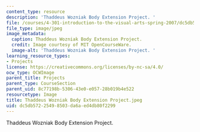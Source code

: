 ```yaml
---
content_type: resource
description: 'Thaddeus Wozniak Body Extension Project. '
file: /courses/4-301-introduction-to-the-visual-arts-spring-2007/dc5db57225498503da6aed4db80f2299_ThaddeusWozniakBodyExtensionProject.jpeg
file_type: image/jpeg
image_metadata:
  caption: Thaddeus Wozniak Body Extension Project.
  credit: Image courtesy of MIT OpenCourseWare.
  image-alt: 'Thaddeus Wozniak Body Extension Project. '
learning_resource_types:
- Projects
license: https://creativecommons.org/licenses/by-nc-sa/4.0/
ocw_type: OCWImage
parent_title: Projects
parent_type: CourseSection
parent_uid: 8c77198b-5306-43e0-e057-28b019b4e522
resourcetype: Image
title: Thaddeus Wozniak Body Extension Project.jpeg
uid: dc5db572-2549-8503-da6a-ed4db80f2299
---
```

Thaddeus Wozniak Body Extension Project. 